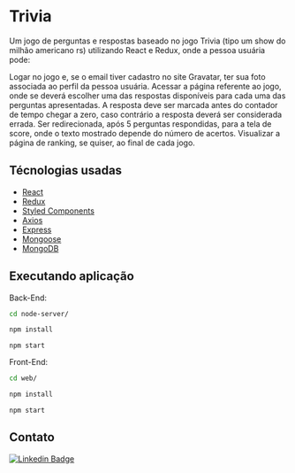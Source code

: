 # Trivia

Um jogo de perguntas e respostas baseado no jogo Trivia (tipo um show do milhão americano rs) utilizando React e Redux, onde a pessoa usuária pode:

Logar no jogo e, se o email tiver cadastro no site Gravatar, ter sua foto associada ao perfil da pessoa usuária.
Acessar a página referente ao jogo, onde se deverá escolher uma das respostas disponíveis para cada uma das perguntas apresentadas. A resposta deve ser marcada antes do contador de tempo chegar a zero, caso contrário a resposta deverá ser considerada errada.
Ser redirecionada, após 5 perguntas respondidas, para a tela de score, onde o texto mostrado depende do número de acertos.
Visualizar a página de ranking, se quiser, ao final de cada jogo.


## Técnologias usadas

- [React](https://pt-br.reactjs.org/)
- [Redux](https://redux.js.org/)
- [Styled Components](https://styled-components.com/)
- [Axios](https://axios-http.com/ptbr/)
- [Express](https://expressjs.com/pt-br/)
- [Mongoose](https://mongoosejs.com/)
- [MongoDB](https://www.mongodb.com/)

## Executando aplicação

Back-End:
```bash
cd node-server/
``` 
```bash
npm install
``` 
```
npm start
```

Front-End:
```bash
cd web/
``` 
```bash
npm install
``` 
```
npm start
```

## Contato 
 
[![Linkedin Badge](https://img.shields.io/badge/-Franklin%20Ramos-0D1117?style=flat-square&logo=Linkedin&logoColor=white&link=https://www.linkedin.com/in/franklinrms/)](https://www.linkedin.com/in/franklinrms/) 
